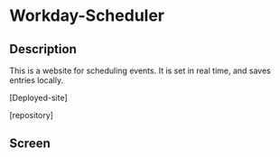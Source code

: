 # Workday-Scheduler

## Description

This is a website for scheduling events. It is set in real time, and saves entries locally.

[Deployed-site]

[repository]

## Screen